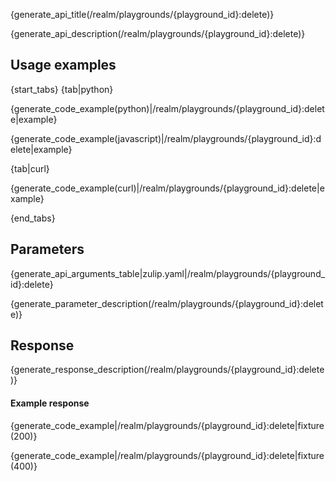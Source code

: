{generate_api_title(/realm/playgrounds/{playground_id}:delete)}

{generate_api_description(/realm/playgrounds/{playground_id}:delete)}

## Usage examples

{start_tabs}
{tab|python}

{generate_code_example(python)|/realm/playgrounds/{playground_id}:delete|example}

{generate_code_example(javascript)|/realm/playgrounds/{playground_id}:delete|example}

{tab|curl}

{generate_code_example(curl)|/realm/playgrounds/{playground_id}:delete|example}

{end_tabs}

## Parameters

{generate_api_arguments_table|zulip.yaml|/realm/playgrounds/{playground_id}:delete}

{generate_parameter_description(/realm/playgrounds/{playground_id}:delete)}

## Response

{generate_response_description(/realm/playgrounds/{playground_id}:delete)}

#### Example response

{generate_code_example|/realm/playgrounds/{playground_id}:delete|fixture(200)}

{generate_code_example|/realm/playgrounds/{playground_id}:delete|fixture(400)}
